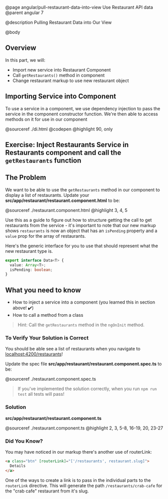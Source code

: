 @page angular/pull-restaurant-data-into-view Use Restaurant API data
@parent angular 7

@description Pulling Restaurant Data into Our View

@body

## Overview

In this part, we will:

- Import new service into Restaurant Component
- Call `getRestaurants()` method in component
- Change restaurant markup to use new restaurant object

## Importing Service into Component

To use a service in a component, we use dependency injection to pass the service in the component constructor function. We're then able to access methods on it for use in our component

@sourceref ./di.html
@codepen
@highlight 90, only

## Exercise: Inject Restaurants Service in Restaurants component and call the `getRestaurants` function

## The Problem

We want to be able to use the `getRestaurants` method in our component to display a list of restaurants. Update your 
__src/app/restaurant/restaurant.component.html__ to be:

@sourceref ./restaurant.component.html
@highlight 3, 4, 5

Use this as a guide to figure out how to structure getting the call to get restaurants from the service - it's important to note that our new markup shows `restaurants` is now an object that has an `isPending` property and a `value` prop for the array of restaurants. 

Here's the generic interface for you to use that should represent what the new restaurant type is.

```typescript
export interface Data<T> {
  value: Array<T>;
  isPending: boolean;
}
```

## What you need to know

- How to inject a service into a component (you learned this in section above! ✔️)
- How to call a method from a class

> Hint: Call the `getRestaurants` method in the `ngOnInit` method.

### To Verify Your Solution is Correct

You should be able see a list of restaurants when you navigate to <a href="http://localhost:4200/restaurants" target="\_blank">localhost:4200/restaurants</a>! 

Update the spec file  __src/app/restaurant/restaurant.component.spec.ts__ to be:

@sourceref ./restaurant.component.spec.ts

> If you've implemented the solution correctly, when you run `npm run test` all tests will pass!

### Solution

__src/app/restaurant/restaurant.component.ts__

@sourceref ./restaurant.component.ts
@highlight 2, 3, 5-8, 16-19, 20, 23-27


### Did You Know?

You may have noticed in our markup there's another use of routerLink:

```html
<a class="btn" [routerLink]="['/restaurants', restaurant.slug]">
  Details
</a>
```

One of the ways to create a link is to pass in the individual parts to the `routerLink` directive. This will generate the path `/restaurants/crab-cafe` for the "crab cafe" restaurant from it's slug.